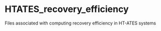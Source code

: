# HTATES_recovery_efficiency
Files associated with computing recovery efficiency in HT-ATES systems
